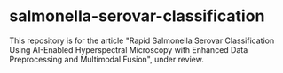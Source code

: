 # salmonella-serovar-classification
This repository is for the article "Rapid Salmonella Serovar Classification Using AI-Enabled Hyperspectral Microscopy with Enhanced Data Preprocessing and Multimodal Fusion", under review.
